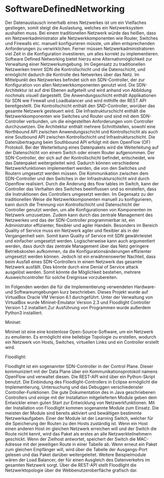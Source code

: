 # SoftwareDefinedNetworking
Der Datenaustausch innerhalb eines Netzwerkes ist um ein Vielfaches gestiegen, somit steigt die Auslastung, welches ein Netzwerksystem aushalten muss. Bei einem traditionellen Netzwerk würde das heißen, dass ein Netzwerkadministrator alle Netzwerkkomponenten wie Router, Switches und Firewalls etc. manuell konfigurieren müsste, um allen entsprechenden Anforderungen zu verwirklichen. Ferner müssen Netzwerkadministratoren viel Zeit in die Konfiguration investieren, um alles korrekt zu implementieren. Software Defined Networking bietet hierzu eine Alternativmöglichkeit zur Verwaltung einer Netzwerkumgebung. Im Gegensatz zu traditionellen Netzwerken trennt SDN die Kontrollschicht und die Datenschicht, und ermöglicht dadurch die Kontrolle des Netwerkes über das Netz. Im Mittelpunkt des Netzwerkes befindet sich ein SDN-Controller, der zur Konfiguration von allen Netzwerkkomponenten genutzt wird. Die SDN-Architektur ist auf drei Ebenen aufgeteilt und wird anhand von Abbildung nochmals visuell dargestellt. Die Anwendungsschicht enthält Applikationen für SDN wie Firewall und Loadbalancer und wird mithilfe der REST API bereitgestellt. Die  Kontrollschicht enthält den SND-Controller, worüber das gesamte Netzwerk gesteuert wird. Die Infrastrukturschicht enthält die Netzwerkkomponenten
wie Switches und Router und sind mit dem SDN-Controller verbunden, um die eingestellten Anforderungen vom Controller durchzusetzen. Die Architektur enthält mehrere Schnittstellen, sowohl eine Northbound API zwischen Anwendungsschicht und Kontrollschicht als auch eine Soutbound API zwischen Kontrollschicht und Infrastrukturschicht. Die Datenübertragung beim Southbound API erfolgt mit dem OpenFlow (OF) Protokoll. Bei der Weiterleitung eines Datenpakets wird die Weiterleitung auf der Datenschicht von einem Switch oder einem Router aufgenommen. Der SDN-Controller, der sich auf der Kontrollschicht befindet, entscheidet, wie das Datenpaket weitergeleitet wird. Dadurch können verschiedene Netzwerkfunktionen implementiert werden, die von den Switches und Routern umgesetzt werden müssen. Die Kommunikation zwischen dem SDN-Controller und den Switches in der Infrastrukturschicht wird durch Openflow realisiert. Durch die Änderung des flow tables im Switch, kann der Controller das Verhalten des Switches beeinflussen und so einstellen, dass die Instruktionen des Controllers umgesetzt werden. Im Gegensatz zu der traditionellen Weise die Netzwerkkomponenten manuell zu konfigurieren, kann durch die Trennung von Kontrollschicht und Datenschicht der Controller genutzt werden, um alle Konfigurationen von Komponenten im Netzwerk 
umzusetzen. Zudem kann durch das zentrale Management des Netzwerkes und das der SDN-Controller programmierbar ist, ein Administrator effizienter, flexibler und agiler Handeln. Besonders im Bereich Quality of Service muss ein Netzwerk agiler und flexibler als in der Vergangenheit sein. Somit kann Quality of Service mit SDN gewährleistet und einfacher umgesetzt werden. Logischerweise kann auch argumentiert werden, dass durch das zentrale Management über das Netz geringere Betriebskosten aufkommen, da die Konfigurationsänderungen effizienter umgesetzt werden können. Jedoch ist ein erwähnenswerter Nachteil, dass beim Ausfall eines SDN-Controllers in einem Netzwerk das gesamte Netzwerk ausfällt. Dies könnte durch eine Denial of Service attack ausgelöst werden. Somit könnte die Möglichkeit bestehen, mehrere Ausweichcontroller für solche Ereignisse vorzubereiten.

Im Folgenden werden die für die Implementierung verwendeten Hardware- und Softwareumgebungen kurz beschrieben. Dieses Projekt wurde auf VirtualBox Oracle VM Version 6.1 durchgeführt. Unter der Verwaltung von VirtualBox wurde Mininet-Emulator Version 2.3 und Floodlight Controller Version 1.2 installiert.Zur Ausführung von Programmen wurde außerdem Python3 installiert.

Mininet:

Mininet ist eine eine kostenlose Open-Source-Software, um ein Netzwerk zu emulieren. Es ermöglicht eine beliebige Topologie zu erstellen, wodurch ein Netzwerk von Hosts, Switches, virtuellen Links und ein Controller erstellt wird.

Floodlight:

Floodlight ist ein sogenannter SDN-Controller in der Control Plane. Dieser kommuniziert mit der Data Plane über ein Kommunikationsprotokoll namens OpenFlow und verwaltet diesen. Die REST-API wird über ein Python-Skript benutzt. Die Einbindung des Floodlight-Controllers in Eclipse ermöglicht die Implementierung, Untersuchung und das Debuggen verschiedenster Controller-Funktionen. Die gute Dokumentation des in Java geschriebenen Controllers und einige mit der Installation mitgelieferten Module geben dem Entwickler einen guten Start zur Entwicklung von Netzwerkfunktionen. Mit der Installation von Floodlight kommen sogenannte Module zum Einsatz. Die meisten der Module sind bereits aktiviert und bewältigen bestimmte Netzwerkaufgaben. Einer der Module ist der Learning Switch, welcher für die Speicherung der Routen zu den Hosts zuständig ist. Wenn ein Host einen anderen Host im gleichen Netzwerk erreichen will und der Switch die Route nicht kennt, wird das Paket als erstes an alle Netzwerkteilnehmern geschickt. Wenn der Zielhost antwortet, speichert der Switch die MAC-Adresse mit der jeweiligen Route in einer Tabelle ab. Wenn erneut ein Paket zum gleichen Empfänger will, wird über die Tabelle der Ausgangs-Port gelesen und das Paket darüber weitergeleitet. Weitere Beispielmodule wären der Load Balancer, der für einen Ausgleich des Datenverkehrs im gesamten Netzwerk sorgt. Über die REST-API stellt Floodlight die Netzwerktopologie über die Webbenutzeroberfläche grafisch dar.
